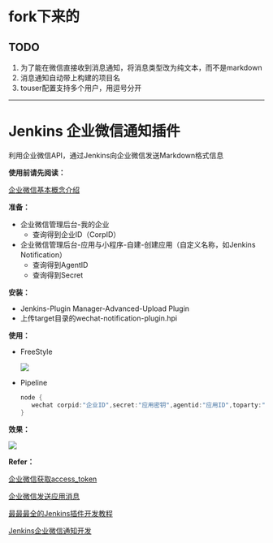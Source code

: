 # fork下来的
## TODO
1. 为了能在微信直接收到消息通知，将消息类型改为纯文本，而不是markdown
2. 消息通知自动带上构建的项目名
3. touser配置支持多个用户，用逗号分开

***

# Jenkins 企业微信通知插件

利用企业微信API，通过Jenkins向企业微信发送Markdown格式信息

**使用前请先阅读：**

[企业微信基本概念介绍](https://work.weixin.qq.com/api/doc#90000/90135/90665)

**准备：**

- 企业微信管理后台-我的企业
  - 查询得到企业ID（CorpID）
- 企业微信管理后台-应用与小程序-自建-创建应用（自定义名称，如Jenkins Notification）
  - 查询得到AgentID
  - 查询得到Secret

**安装：**

- Jenkins-Plugin Manager-Advanced-Upload Plugin
- 上传target目录的wechat-notification-plugin.hpi

**使用：**

- FreeStyle

  ![](../master/static/guide01.png)

- Pipeline

  ```groovy
  node {
     wechat corpid:"企业ID",secret:"应用密钥",agentid:"应用ID",toparty:"部门ID，需在后台查询，如583",markdown:"消息内容"
  }
  ```

**效果：**

![](../master/static/guide02.png)



**Refer：**

[企业微信获取access_token](https://work.weixin.qq.com/api/doc#90000/90135/91039)

[企业微信发送应用消息](https://work.weixin.qq.com/api/doc#90000/90135/90236/markdown%E6%B6%88%E6%81%AF)

[最最最全的Jenkins插件开发教程](https://blog.csdn.net/weixin_38652136/article/details/81116455)

[Jenkins企业微信通知开发](https://blog.csdn.net/weixin_42149254/article/details/85164277)



